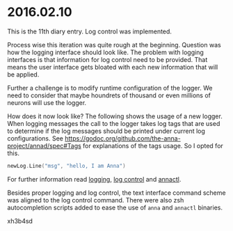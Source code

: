 # 2016.02.10
This is the 11th diary entry. Log control was implemented.

Process wise this iteration was quite rough at the beginning. Question was how
the logging interface should look like. The problem with logging interfaces is
that information for log control need to be provided. That means the user
interface gets bloated with each new information that will be applied.

Further a challenge is to modify runtime configuration of the logger. We need
to consider that maybe houndrets of thousand or even millions of neurons will
use the logger.

How does it now look like? The following shows the usage of a new logger. When
logging messages the call to the logger takes log tags that are used to
determine if the log messages should be printed under current log
configurations. See https://godoc.org/github.com/the-anna-project/annad/spec#Tags for
explanations of the tags usage. So I opted for this.

```go
newLog.Line("msg", "hello, I am Anna")
```

For further information read [logging](/doc/concept/logging.md), [log
control](/doc/concept/control.md#log) and [annactl](/doc/concept/annactl.md).

Besides proper logging and log control, the text interface command scheme was
aligned to the log control command. There were also zsh autocompletion scripts
added to ease the use of `anna` and `annactl` binaries.

xh3b4sd
